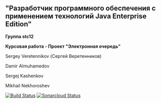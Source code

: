 ## "Разработчик программного обеспечения с применением технологий Java Enterprise Edition"

**Группа stc12**

**Курсовая работа - Проект "Электронная очередь"**

Sergey Veretennikov (Сергей Веретенников)

Damir Almuhamedov

Sergej Kashenkov

Mikhail Nekhoroshev


[![Build Status](https://travis-ci.org/Sergey-Veretennikov/Project-ElectronicQueue.svg?branch=develop)](https://travis-ci.org/Sergey-Veretennikov/Project-ElectronicQueue)
[![Sonarcloud Status](https://sonarcloud.io/api/project_badges/measure?project=ElectronicQueue&metric=alert_status)](https://sonarcloud.io/dashboard?id=ElectronicQueue)
